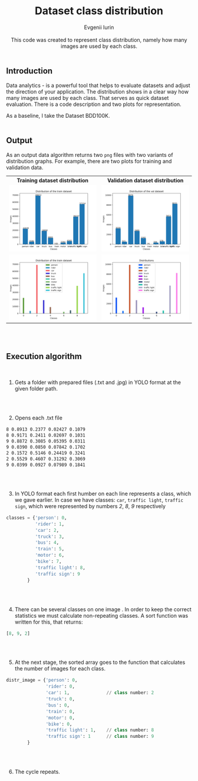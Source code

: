 <div align="center">
<h1>Dataset class distribution</h1>
Evgenii Iurin
</div>

<br>
<div align="center">
This code was created to represent class distribution, namely how many images are used by each class.
</div>
<br>

## Introduction
Data analytics - is a powerful tool that helps to evaluate datasets and adjust the direction of your application. The distribution shows in a clear way how many images are used by each class. That serves as quick dataset evaluation. There is a code description and two plots for representation.

As a baseline, I take the Dataset BDD100K. 
<br/><br/>
## Output
As an output data algorithm returns two ```png``` files with two variants of distribution graphs. For example, there are two plots for training and validation data.

<table>
<tr>
<th>Training dataset distribution</th>
<th>Validation dataset distribution</th>
</tr>
<tr>
<td>
<img src="img/distribution_of_the_train_dataset.png" alt="train_variant_1"/>  
</td>

<td>
<img src="img/Distribution_of_the_val_dataset.png" alt="val_variant_1"/>  
</td>

<tr>
<td>
<img src="img/Distribution_of_the_train_dataset_1.png" alt="train_variant_2"/>
</td>

<td>
<img src="img/Distribution_of_the_val_dataset_1.png" alt="val_variant_2"/>
</td>

</tr>
</table>

<br/><br/>

## Execution algorithm

<br/>

1. Gets a folder with prepared files (.txt and .jpg) in YOLO format at the given folder path.

<br/><br/>


2. Opens each .txt file

```
8 0.8913 0.2377 0.02427 0.1079
8 0.9171 0.2411 0.02697 0.1031
9 0.8872 0.3085 0.05395 0.0311
9 0.0390 0.0850 0.07842 0.1702
2 0.1572 0.5146 0.24419 0.3241
2 0.5529 0.4607 0.31292 0.3069
9 0.0399 0.0927 0.07989 0.1841
```
<br/><br/>

3. In YOLO format each first humber on each line represents a class, which we gave earlier. In case we have classes: ``car``, ```traffic light```, ```traffic sign```, which were represented by numbers *2*, *8*, *9* respectively

```python
classes = {'person': 0,
           'rider': 1,
           'car': 2,
           'truck': 3,
           'bus': 4,
           'train': 5,
           'motor': 6,
           'bike': 7,
           'traffic light': 8,
           'traffic sign': 9
        }
```

<br/><br/>


4. There can be several classes on one image . In order to keep the correct statistics we must calculate non-repeating classes. A sort function was written for this, that returns:
```python
[8, 9, 2]
```

<br/><br/>


5. At the next stage, the sorted array goes to the function that calculates the number of images for each class.
```python
distr_image = {'person': 0,
               'rider': 0,
               'car': 1,              // class number: 2
               'truck': 0,
               'bus': 0,
               'train': 0,
               'motor': 0,
               'bike': 0,
               'traffic light': 1,    // class number: 8
               'traffic sign': 1      // class number: 9
        }
```

<br/><br/>


6. The cycle repeats.

<br/><br/>


